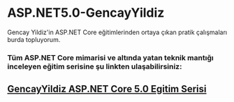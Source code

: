# ASP.NET5.0-GencayYildiz
Gencay Yildiz'in ASP.NET Core eğitimlerinden ortaya çıkan pratik çalışmaları burda topluyorum.
### Tüm ASP.NET Core mimarisi ve altında yatan teknik mantığı inceleyen eğitim serisine şu linkten ulaşabilirsiniz:

## [GencayYildiz ASP.NET Core 5.0 Egitim Serisi](https://ngakademi.com/courses/ozel-ders-formatinda-adan-zye-asp-net-core-5-0-web-programlama-egitimi/)

